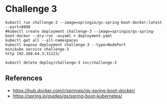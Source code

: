 # Challenge 3

```
kubectl run challenge-3 --image=springio/gs-spring-boot-docker:latest --port=8080
#kubectl create deployment challenge-3 --image=springio/gs-spring-boot-docker --dry-run -o=yaml > deployment.yaml
kubectl get all --all-namespaces
kubectl expose deployment challenge-3 --type=NodePort
minikube service challenge-3
http 192.168.64.3:31123/

kubectl delete deploy/challenge-3 svc/challenge-3
```

## References

- https://hub.docker.com/r/springio/gs-spring-boot-docker/
- https://spring.io/guides/gs/spring-boot-kubernetes/